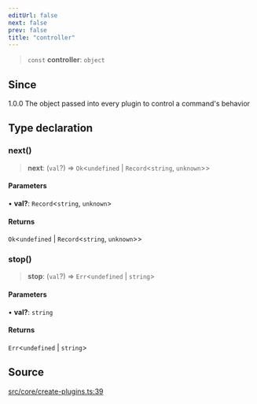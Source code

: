 ```yaml
---
editUrl: false
next: false
prev: false
title: "controller"
---
```


> `const` **controller**: `object`

## Since

1.0.0
The object passed into every plugin to control a command's behavior

## Type declaration

### next()

> **next**: (`val`?) => `Ok`\<`undefined` \| `Record`\<`string`, `unknown`\>\>

#### Parameters

• **val?**: `Record`\<`string`, `unknown`\>

#### Returns

`Ok`\<`undefined` \| `Record`\<`string`, `unknown`\>\>

### stop()

> **stop**: (`val`?) => `Err`\<`undefined` \| `string`\>

#### Parameters

• **val?**: `string`

#### Returns

`Err`\<`undefined` \| `string`\>

## Source

[src/core/create-plugins.ts:39](https://github.com/sern-handler/handler/blob/792015a64e1ac30998977267c7e6c05bfc6f8195/src/core/create-plugins.ts#L39)
